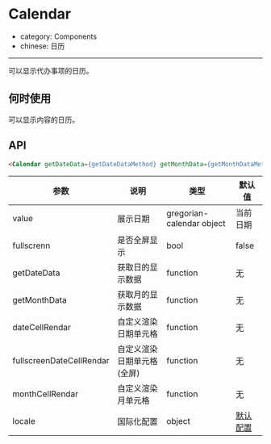# Calendar

- category: Components
- chinese: 日历

---

可以显示代办事项的日历。

## 何时使用

可以显示内容的日历。

## API

```html
<Calendar getDateData={getDateDataMethod} getMonthData={getMonthDataMethod} />
```

| 参数         | 说明           | 类型     | 默认值       |
|--------------|----------------|----------|--------------|
| value        | 展示日期           | gregorian-calendar object   | 当前日期        |
| fullscrenn  | 是否全屏显示    | bool   | false           |
| getDateData  | 获取日的显示数据    | function   | 无           |
| getMonthData       | 获取月的显示数据 | function   | 无  |
| dateCellRendar  | 自定义渲染日期单元格    | function   | 无           |
| fullscreenDateCellRendar  | 自定义渲染日期单元格(全屏)    | function   | 无           |
| monthCellRendar       | 自定义渲染月单元格 | function   | 无  |
| locale       | 国际化配置 | object   | [默认配置](https://github.com/ant-design/ant-design/issues/424)  |

<style>
  .code-boxes-col-2-1 { width: 100%; }
</style>